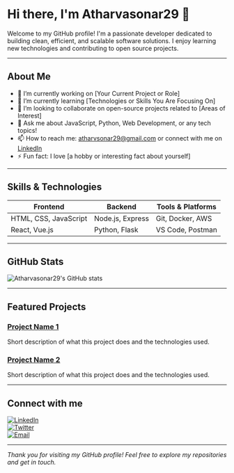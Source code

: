 # Hi there, I'm Atharvasonar29 👋

Welcome to my GitHub profile! I'm a passionate developer dedicated to building clean, efficient, and scalable software solutions. I enjoy learning new technologies and contributing to open source projects.

---

## About Me

- 🔭 I’m currently working on [Your Current Project or Role]
- 🌱 I’m currently learning [Technologies or Skills You Are Focusing On]
- 👯 I’m looking to collaborate on open-source projects related to [Areas of Interest]
- 💬 Ask me about JavaScript, Python, Web Development, or any tech topics!
- 📫 How to reach me: atharvsonar29@gmail.com or connect with me on [LinkedIn](https://linkedin.com/in/yourprofile)
- ⚡ Fun fact: I love [a hobby or interesting fact about yourself]

---

## Skills & Technologies

| Frontend            | Backend           | Tools & Platforms    |
|---------------------|-------------------|---------------------|
| HTML, CSS, JavaScript | Node.js, Express  | Git, Docker, AWS    |
| React, Vue.js       | Python, Flask     | VS Code, Postman    |

---

## GitHub Stats

![Atharvasonar29's GitHub stats](https://github-readme-stats.vercel.app/api?username=Atharvasonar29&show_icons=true&theme=radical)

---

## Featured Projects

### [Project Name 1](https://github.com/Atharvasonar29/project1)
Short description of what this project does and the technologies used.

### [Project Name 2](https://github.com/Atharvasonar29/project2)
Short description of what this project does and the technologies used.

---

## Connect with me

[![LinkedIn](https://img.shields.io/badge/-LinkedIn-blue?style=flat&logo=linkedin)](https://linkedin.com/in/yourprofile)  
[![Twitter](https://img.shields.io/badge/-Twitter-1DA1F2?style=flat&logo=twitter)](https://twitter.com/yourhandle)  
[![Email](https://img.shields.io/badge/-Email-c14438?style=flat&logo=gmail&logoColor=white)]()

---

*Thank you for visiting my GitHub profile! Feel free to explore my repositories and get in touch.*

